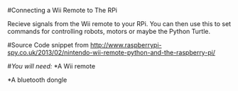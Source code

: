#Connecting a Wii Remote to The RPi

Recieve signals from the Wii remote to your RPi. You can then use this to set commands for controlling robots, motors or maybe the Python Turtle.

#Source
Code snippet from http://www.raspberrypi-spy.co.uk/2013/02/nintendo-wii-remote-python-and-the-raspberry-pi/ 

#*You will need:*
*A Wii remote

*A bluetooth dongle
